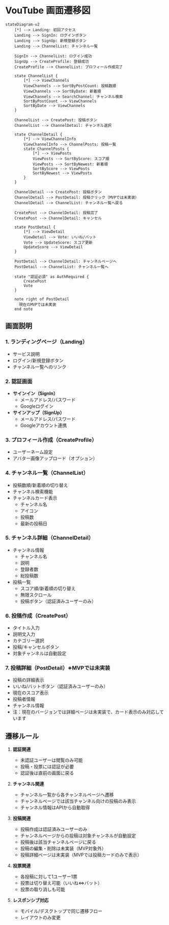 # VouTube 画面遷移図

```mermaid
stateDiagram-v2
    [*] --> Landing: 初回アクセス
    Landing --> SignIn: ログインボタン
    Landing --> SignUp: 新規登録ボタン
    Landing --> ChannelList: チャンネル一覧

    SignIn --> ChannelList: ログイン成功
    SignUp --> CreateProfile: 登録成功
    CreateProfile --> ChannelList: プロフィール作成完了

    state ChannelList {
        [*] --> ViewChannels
        ViewChannels --> SortByPostCount: 投稿数順
        ViewChannels --> SortByDate: 新着順
        ViewChannels --> SearchChannel: チャンネル検索
        SortByPostCount --> ViewChannels
        SortByDate --> ViewChannels
    }

    ChannelList --> CreatePost: 投稿ボタン
    ChannelList --> ChannelDetail: チャンネル選択

    state ChannelDetail {
        [*] --> ViewChannelInfo
        ViewChannelInfo --> ChannelPosts: 投稿一覧
        state ChannelPosts {
            [*] --> ViewPosts
            ViewPosts --> SortByScore: スコア順
            ViewPosts --> SortByNewest: 新着順
            SortByScore --> ViewPosts
            SortByNewest --> ViewPosts
        }
    }
    
    ChannelDetail --> CreatePost: 投稿ボタン
    ChannelDetail --> PostDetail: 投稿クリック（MVPでは未実装）
    ChannelDetail --> ChannelList: チャンネル一覧へ戻る
    
    CreatePost --> ChannelDetail: 投稿完了
    CreatePost --> ChannelDetail: キャンセル

    state PostDetail {
        [*] --> ViewDetail
        ViewDetail --> Vote: いいね/バット
        Vote --> UpdateScore: スコア更新
        UpdateScore --> ViewDetail
    }

    PostDetail --> ChannelDetail: チャンネルページへ
    PostDetail --> ChannelList: チャンネル一覧へ

    state "認証必須" as AuthRequired {
        CreatePost
        Vote
    }
    
    note right of PostDetail
      現在のMVPでは未実装
    end note
```

## 画面説明

### 1. ランディングページ（Landing）
- サービス説明
- ログイン/新規登録ボタン
- チャンネル一覧へのリンク

### 2. 認証画面
- **サインイン（SignIn）**
  - メールアドレス/パスワード
  - Googleログイン
- **サインアップ（SignUp）**
  - メールアドレス/パスワード
  - Googleアカウント連携

### 3. プロフィール作成（CreateProfile）
- ユーザーネーム設定
- アバター画像アップロード（オプション）

### 4. チャンネル一覧（ChannelList）
- 投稿数順/新着順の切り替え
- チャンネル検索機能
- チャンネルカード表示
  - チャンネル名
  - アイコン
  - 投稿数
  - 最新の投稿日

### 5. チャンネル詳細（ChannelDetail）
- チャンネル情報
  - チャンネル名
  - 説明
  - 登録者数
  - 総投稿数
- 投稿一覧
  - スコア順/新着順の切り替え
  - 無限スクロール
  - 投稿ボタン（認証済みユーザーのみ）

### 6. 投稿作成（CreatePost）
- タイトル入力
- 説明文入力
- カテゴリー選択
- 投稿/キャンセルボタン
- 対象チャンネルは自動設定

### 7. 投稿詳細（PostDetail）※MVPでは未実装
- 投稿の詳細表示
- いいね/バットボタン（認証済みユーザーのみ）
- 現在のスコア表示
- 投稿者情報
- チャンネル情報
- 注：現在のバージョンでは詳細ページは未実装で、カード表示のみ対応しています

## 遷移ルール

1. **認証関連**
   - 未認証ユーザーは閲覧のみ可能
   - 投稿・投票には認証が必要
   - 認証後は直前の画面に戻る

2. **チャンネル関連**
   - チャンネル一覧から各チャンネルページへ遷移
   - チャンネルページでは該当チャンネル向けの投稿のみ表示
   - チャンネル情報はAPIから自動取得

3. **投稿関連**
   - 投稿作成は認証済みユーザーのみ
   - チャンネルページからの投稿は対象チャンネルが自動設定
   - 投稿後は該当チャンネルページに戻る
   - 投稿の編集・削除は未実装（MVP対象外）
   - 投稿詳細ページは未実装（MVPでは投稿カードのみで表示）

4. **投票関連**
   - 各投稿に対して1ユーザー1票
   - 投票は切り替え可能（いいね⇔バット）
   - 投票の取り消しも可能

5. **レスポンシブ対応**
   - モバイル/デスクトップで同じ遷移フロー
   - レイアウトのみ変更 